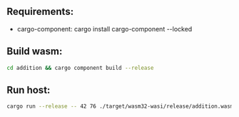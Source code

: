 ## Requirements:
- cargo-component: cargo install cargo-component --locked

## Build wasm:
```bash
cd addition && cargo component build --release
```

## Run host:
```bash
cargo run --release -- 42 76 ./target/wasm32-wasi/release/addition.wasm
```